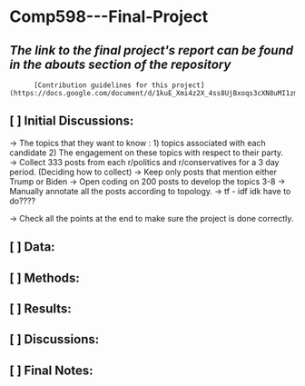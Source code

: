 # Comp598---Final-Project

##  *The link to the final project's report can be found in the abouts section of the repository*  
          [Contribution guidelines for this project](https://docs.google.com/document/d/1kuE_Xmi4z2X_4ss8UjBxoqs3cXN8uMI1zmQsqeBMYsE/edit)

## [ ] Initial Discussions:
-> The topics that they want to know : 1) topics associated with each candidate 2) The engagement on these topics with respect to their party.  
-> Collect 333 posts from each r/politics and r/conservatives for a 3 day period. (Deciding how to collect)
-> Keep only posts that mention either Trump or Biden 
-> Open coding on 200 posts to develop the topics 3-8
-> Manually annotate all the posts according to topology. 
-> tf - idf idk have to do????

-> Check all the points at the end to make sure the project is done correctly.

## [ ] Data:

## [ ] Methods:

## [ ] Results:

## [ ] Discussions:

## [ ] Final Notes:





